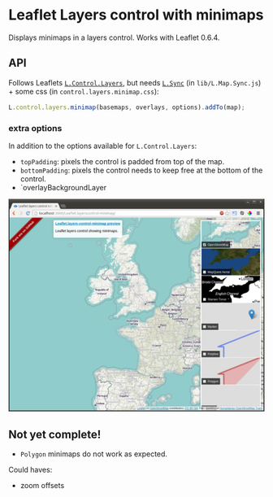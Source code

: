 # Leaflet Layers control with minimaps

Displays minimaps in a layers control. Works with Leaflet 0.6.4.

## API

Follows Leaflets [`L.Control.Layers`](http://leafletjs.com/reference.html#control-layers), but needs [`L.Sync`](https://github.com/turban/Leaflet.Sync) (in `lib/L.Map.Sync.js`) + some css (in `control.layers.minimap.css`):

```JavaScript
L.control.layers.minimap(basemaps, overlays, options).addTo(map);
```
### extra options

In addition to the options available for `L.Control.Layers`:

 - `topPadding`: pixels the control is padded from top of the map.
 - `bottomPadding`: pixels the control needs to keep free at the bottom of the control.
 - `overlayBackgroundLayer

![Screenshot](screenshot.png)

## Not yet complete!

 - `Polygon` minimaps do not work as expected.

Could haves:

 - zoom offsets
